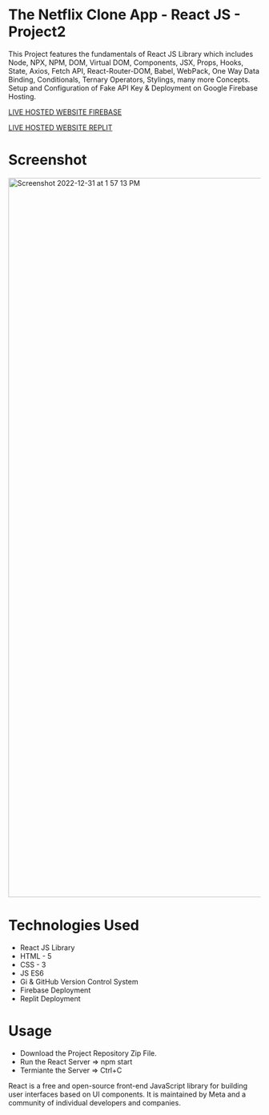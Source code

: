 # The Netflix Clone App - React JS - Project2

This Project features the fundamentals of React JS Library which includes Node, NPX, NPM, DOM, Virtual DOM, Components, JSX, Props, Hooks, State, Axios, Fetch API, React-Router-DOM, Babel, WebPack, One Way Data Binding, Conditionals, Ternary Operators, Stylings, many more Concepts. Setup and Configuration of Fake API Key &amp; Deployment on Google Firebase Hosting.

[LIVE HOSTED WEBSITE FIREBASE]()

[LIVE HOSTED WEBSITE REPLIT]()

# Screenshot

<img width="1437" alt="Screenshot 2022-12-31 at 1 57 13 PM" src="https://user-images.githubusercontent.com/115470266/210130488-0ffd27f5-d488-4157-b306-f0d8d95a6237.png">

# Technologies Used

- React JS Library
- HTML - 5
- CSS - 3
- JS ES6
- Gi & GitHub Version Control System
- Firebase Deployment
- Replit Deployment

# Usage

- Download the Project Repository Zip File.
- Run the React Server => npm start
- Termiante the Server => Ctrl+C

React is a free and open-source front-end JavaScript library for building user interfaces based on UI components. It is maintained by Meta and a community of individual developers and companies.

